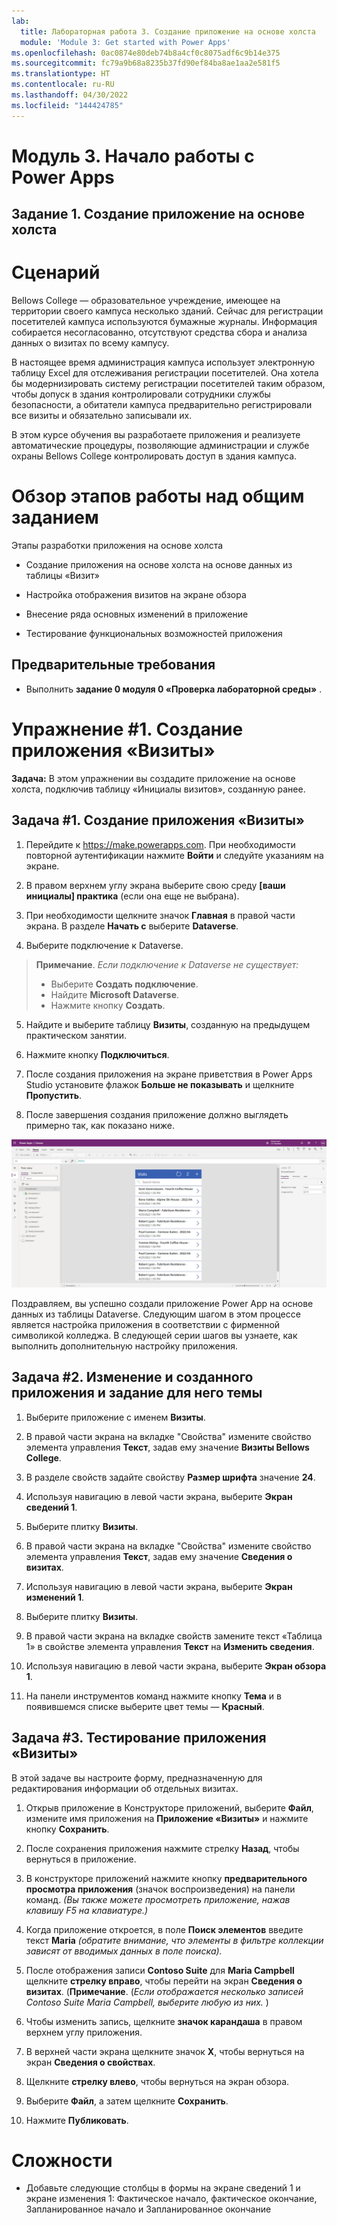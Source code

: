 ```yaml
---
lab:
  title: Лабораторная работа 3. Создание приложение на основе холста
  module: 'Module 3: Get started with Power Apps'
ms.openlocfilehash: 0ac0874e80deb74b8a4cf0c8075adf6c9b14e375
ms.sourcegitcommit: fc79a9b68a8235b37fd90ef84ba8ae1aa2e581f5
ms.translationtype: HT
ms.contentlocale: ru-RU
ms.lasthandoff: 04/30/2022
ms.locfileid: "144424785"
---
```

# <a name="module-3-get-started-with-power-apps"></a>Модуль 3. Начало работы с Power Apps
## <a name="lab-1-how-to-build-a-canvas-app"></a>Задание 1. Создание приложение на основе холста

# <a name="scenario"></a>Сценарий

Bellows College — образовательное учреждение, имеющее на территории своего кампуса несколько зданий. Сейчас для регистрации посетителей кампуса используются бумажные журналы. Информация собирается несогласованно, отсутствуют средства сбора и анализа данных о визитах по всему кампусу.

В настоящее время администрация кампуса использует электронную таблицу Excel для отслеживания регистрации посетителей. Она хотела бы модернизировать систему регистрации посетителей таким образом, чтобы допуск в здания контролировали сотрудники службы безопасности, а обитатели кампуса предварительно регистрировали все визиты и обязательно записывали их.

В этом курсе обучения вы разработаете приложения и реализуете автоматические процедуры, позволяющие администрации и службе охраны Bellows College контролировать доступ в здания кампуса.

# <a name="high-level-lab-steps"></a>Обзор этапов работы над общим заданием

Этапы разработки приложения на основе холста

-   Создание приложения на основе холста на основе данных из таблицы «Визит»

-   Настройка отображения визитов на экране обзора

-   Внесение ряда основных изменений в приложение

-   Тестирование функциональных возможностей приложения

## <a name="prerequisites"></a>Предварительные требования

-   Выполнить **задание 0 модуля 0 «Проверка лабораторной среды»** .

# <a name="exercise-1-create-visits-app"></a>Упражнение \#1. Создание приложения «Визиты»

**Задача:** В этом упражнении вы создадите приложение на основе холста, подключив таблицу «Инициалы визитов», созданную ранее.

## <a name="task-1-create-a-visits-app"></a>Задача \#1. Создание приложения «Визиты»

1.  Перейдите к <https://make.powerapps.com>. При необходимости повторной аутентификации нажмите **Войти** и следуйте указаниям на экране.

2.  В правом верхнем углу экрана выберите свою среду **[ваши инициалы] практика** (если она еще не выбрана).

3.  При необходимости щелкните значок **Главная** в правой части экрана. В разделе **Начать с** выберите **Dataverse**.

4.  Выберите подключение к Dataverse. 

>   **Примечание**. *Если подключение к Dataverse не существует:*
>   -   Выберите **Создать подключение**.
>   -   Найдите **Microsoft Dataverse**.
>   -   Нажмите кнопку **Создать**.

5.  Найдите и выберите таблицу **Визиты**, созданную на предыдущем практическом занятии.

6.  Нажмите кнопку **Подключиться**.

7.  После создания приложения на экране приветствия в Power Apps Studio установите флажок **Больше не показывать** и щелкните **Пропустить**.

8.  После завершения создания приложение должно выглядеть примерно так, как показано ниже.

![Приложение на основе холста, созданное на основе данных таблицы «Визит».](media/2-canvas-app-from-data.png)

Поздравляем, вы успешно создали приложение Power App на основе данных из таблицы Dataverse. Следующим шагом в этом процессе является настройка приложения в соответствии с фирменной символикой колледжа. В следующей серии шагов вы узнаете, как выполнить дополнительную настройку приложения.

## <a name="task-2-modify-and-theme-the-newly-created-app"></a>Задача \#2. Изменение и созданного приложения и задание для него темы

1.  Выберите приложение с именем **Визиты**.

3.  В правой части экрана на вкладке "Свойства" измените свойство элемента управления **Текст**, задав ему значение **Визиты Bellows College**.

4. В разделе свойств задайте свойству **Размер шрифта** значение **24**.

4.  Используя навигацию в левой части экрана, выберите **Экран сведений 1**.

5.  Выберите плитку **Визиты**.

6.  В правой части экрана на вкладке "Свойства" измените свойство элемента управления **Текст**, задав ему значение **Сведения о визитах**.

7.  Используя навигацию в левой части экрана, выберите **Экран изменений 1**.

8.  Выберите плитку **Визиты**.

9.  В правой части экрана на вкладке свойств замените текст «Таблица 1» в свойстве элемента управления **Текст** на **Изменить сведения**.

10. Используя навигацию в левой части экрана, выберите **Экран обзора 1**.

11. На панели инструментов команд нажмите кнопку **Тема** и в появившемся списке выберите цвет темы — **Красный**.

## <a name="task-3-test-your-visits-app"></a>Задача \#3. Тестирование приложения «Визиты»

В этой задаче вы настроите форму, предназначенную для редактирования информации об отдельных визитах.

1.  Открыв приложение в Конструкторе приложений, выберите **Файл**, измените имя приложения на **Приложение «Визиты»** и нажмите кнопку **Сохранить**.

2.  После сохранения приложения нажмите стрелку **Назад**, чтобы вернуться в приложение.

3.  В конструкторе приложений нажмите кнопку **предварительного просмотра приложения** (значок воспроизведения) на панели команд. *(Вы также можете просмотреть приложение, нажав клавишу F5 на клавиатуре.)*

4.  Когда приложение откроется, в поле **Поиск элементов** введите текст **Maria**
     *(обратите внимание, что элементы в фильтре коллекции зависят от вводимых данных в поле поиска).*

5.  После отображения записи **Contoso Suite** для **Maria Campbell** щелкните **стрелку вправо**, чтобы перейти на экран **Сведения о визитах**. (**Примечание**. (*Если отображается несколько записей Contoso Suite Maria Campbell, выберите любую из них.* )

6.  Чтобы изменить запись, щелкните **значок карандаша** в правом верхнем углу приложения.

7.  В верхней части экрана щелкните значок **X**, чтобы вернуться на экран **Сведения о свойствах**.

8.  Щелкните **стрелку влево**, чтобы вернуться на экран обзора.

9. Выберите **Файл**, а затем щелкните **Сохранить**.

10. Нажмите **Публиковать**.

# <a name="challenges"></a>Сложности

-   Добавьте следующие столбцы в формы на экране сведений 1 и экране изменения 1: Фактическое начало, фактическое окончание, Запланированное начало и Запланированное окончание
